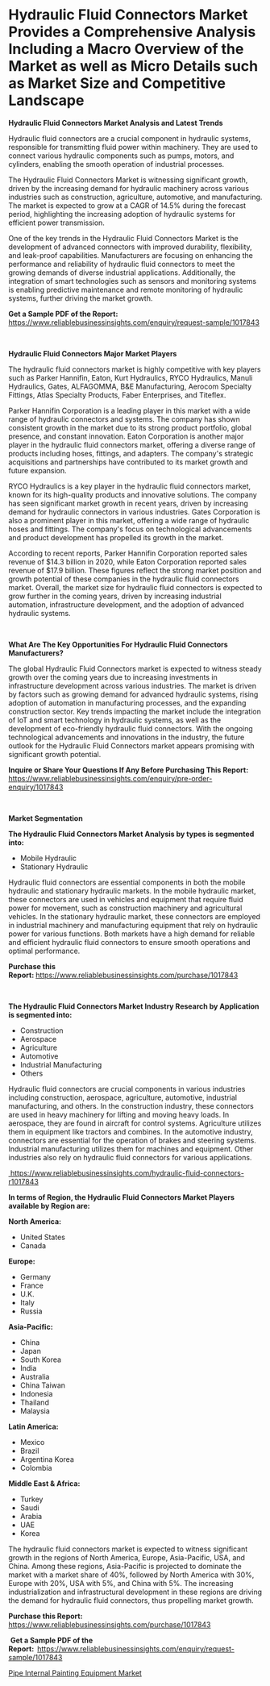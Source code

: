 <p><h1>Hydraulic Fluid Connectors Market Provides a Comprehensive Analysis Including a Macro Overview of the Market as well as Micro Details such as Market Size and Competitive Landscape</h1></p><p><strong>Hydraulic Fluid Connectors Market Analysis and Latest Trends</strong></p>
<p><p>Hydraulic fluid connectors are a crucial component in hydraulic systems, responsible for transmitting fluid power within machinery. They are used to connect various hydraulic components such as pumps, motors, and cylinders, enabling the smooth operation of industrial processes.</p><p>The Hydraulic Fluid Connectors Market is witnessing significant growth, driven by the increasing demand for hydraulic machinery across various industries such as construction, agriculture, automotive, and manufacturing. The market is expected to grow at a CAGR of 14.5% during the forecast period, highlighting the increasing adoption of hydraulic systems for efficient power transmission.</p><p>One of the key trends in the Hydraulic Fluid Connectors Market is the development of advanced connectors with improved durability, flexibility, and leak-proof capabilities. Manufacturers are focusing on enhancing the performance and reliability of hydraulic fluid connectors to meet the growing demands of diverse industrial applications. Additionally, the integration of smart technologies such as sensors and monitoring systems is enabling predictive maintenance and remote monitoring of hydraulic systems, further driving the market growth.</p></p>
<p><strong>Get a Sample PDF of the Report:&nbsp;</strong> <a href="https://www.reliablebusinessinsights.com/enquiry/request-sample/1017843">https://www.reliablebusinessinsights.com/enquiry/request-sample/1017843</a></p>
<p>&nbsp;</p>
<p><strong>Hydraulic Fluid Connectors Major Market Players</strong></p>
<p><p>The hydraulic fluid connectors market is highly competitive with key players such as Parker Hannifin, Eaton, Kurt Hydraulics, RYCO Hydraulics, Manuli Hydraulics, Gates, ALFAGOMMA, B&E Manufacturing, Aerocom Specialty Fittings, Atlas Specialty Products, Faber Enterprises, and Titeflex. </p><p>Parker Hannifin Corporation is a leading player in this market with a wide range of hydraulic connectors and systems. The company has shown consistent growth in the market due to its strong product portfolio, global presence, and constant innovation. Eaton Corporation is another major player in the hydraulic fluid connectors market, offering a diverse range of products including hoses, fittings, and adapters. The company's strategic acquisitions and partnerships have contributed to its market growth and future expansion.</p><p>RYCO Hydraulics is a key player in the hydraulic fluid connectors market, known for its high-quality products and innovative solutions. The company has seen significant market growth in recent years, driven by increasing demand for hydraulic connectors in various industries. Gates Corporation is also a prominent player in this market, offering a wide range of hydraulic hoses and fittings. The company's focus on technological advancements and product development has propelled its growth in the market.</p><p>According to recent reports, Parker Hannifin Corporation reported sales revenue of $14.3 billion in 2020, while Eaton Corporation reported sales revenue of $17.9 billion. These figures reflect the strong market position and growth potential of these companies in the hydraulic fluid connectors market. Overall, the market size for hydraulic fluid connectors is expected to grow further in the coming years, driven by increasing industrial automation, infrastructure development, and the adoption of advanced hydraulic systems.</p></p>
<p>&nbsp;</p>
<p><strong>What Are The Key Opportunities For Hydraulic Fluid Connectors Manufacturers?</strong></p>
<p><p>The global Hydraulic Fluid Connectors market is expected to witness steady growth over the coming years due to increasing investments in infrastructure development across various industries. The market is driven by factors such as growing demand for advanced hydraulic systems, rising adoption of automation in manufacturing processes, and the expanding construction sector. Key trends impacting the market include the integration of IoT and smart technology in hydraulic systems, as well as the development of eco-friendly hydraulic fluid connectors. With the ongoing technological advancements and innovations in the industry, the future outlook for the Hydraulic Fluid Connectors market appears promising with significant growth potential.</p></p>
<p><strong>Inquire or Share Your Questions If Any Before Purchasing This Report:</strong> <a href="https://www.reliablebusinessinsights.com/enquiry/pre-order-enquiry/1017843">https://www.reliablebusinessinsights.com/enquiry/pre-order-enquiry/1017843</a></p>
<p>&nbsp;</p>
<p><strong>Market Segmentation</strong></p>
<p><strong>The Hydraulic Fluid Connectors Market Analysis by types is segmented into:</strong></p>
<p><ul><li>Mobile Hydraulic</li><li>Stationary Hydraulic</li></ul></p>
<p><p>Hydraulic fluid connectors are essential components in both the mobile hydraulic and stationary hydraulic markets. In the mobile hydraulic market, these connectors are used in vehicles and equipment that require fluid power for movement, such as construction machinery and agricultural vehicles. In the stationary hydraulic market, these connectors are employed in industrial machinery and manufacturing equipment that rely on hydraulic power for various functions. Both markets have a high demand for reliable and efficient hydraulic fluid connectors to ensure smooth operations and optimal performance.</p></p>
<p><strong>Purchase this Report:&nbsp;</strong><a href="https://www.reliablebusinessinsights.com/purchase/1017843">https://www.reliablebusinessinsights.com/purchase/1017843</a></p>
<p>&nbsp;</p>
<p><strong>The Hydraulic Fluid Connectors Market Industry Research by Application is segmented into:</strong></p>
<p><ul><li>Construction</li><li>Aerospace</li><li>Agriculture</li><li>Automotive</li><li>Industrial Manufacturing</li><li>Others</li></ul></p>
<p><p>Hydraulic fluid connectors are crucial components in various industries including construction, aerospace, agriculture, automotive, industrial manufacturing, and others. In the construction industry, these connectors are used in heavy machinery for lifting and moving heavy loads. In aerospace, they are found in aircraft for control systems. Agriculture utilizes them in equipment like tractors and combines. In the automotive industry, connectors are essential for the operation of brakes and steering systems. Industrial manufacturing utilizes them for machines and equipment. Other industries also rely on hydraulic fluid connectors for various applications.</p></p>
<p><a href="https://www.reliablebusinessinsights.com/hydraulic-fluid-connectors-r1017843">&nbsp;https://www.reliablebusinessinsights.com/hydraulic-fluid-connectors-r1017843</a></p>
<p><strong>In terms of Region, the Hydraulic Fluid Connectors Market Players available by Region are:</strong></p>
<p>
    <p> <strong> North America: </strong>
        <ul>
            <li>United States</li>
            <li>Canada</li>
        </ul>
        </p> 
    <p> <strong> Europe: </strong>
        <ul>
            <li>Germany</li>
            <li>France</li>
            <li>U.K.</li>
            <li>Italy</li>
            <li>Russia</li>
        </ul>
        </p> 
    <p> <strong> Asia-Pacific: </strong>
        <ul>
            <li>China</li>
            <li>Japan</li>
            <li>South Korea</li>
            <li>India</li>
            <li>Australia</li>
            <li>China Taiwan</li>
            <li>Indonesia</li>
            <li>Thailand</li>
            <li>Malaysia</li>
        </ul>
        </p> 
    <p> <strong> Latin America: </strong>
        <ul>
            <li>Mexico</li>
            <li>Brazil</li>
            <li>Argentina Korea</li>
            <li>Colombia</li>
        </ul>
        </p> 
    <p> <strong> Middle East & Africa: </strong>
        <ul>
            <li>Turkey</li>
            <li>Saudi</li>
            <li>Arabia</li>
            <li>UAE</li>
            <li>Korea</li>
        </ul>
    </p>
    </p>
<p><p>The hydraulic fluid connectors market is expected to witness significant growth in the regions of North America, Europe, Asia-Pacific, USA, and China. Among these regions, Asia-Pacific is projected to dominate the market with a market share of 40%, followed by North America with 30%, Europe with 20%, USA with 5%, and China with 5%. The increasing industrialization and infrastructural development in these regions are driving the demand for hydraulic fluid connectors, thus propelling market growth.</p></p>
<p><strong>Purchase this Report: </strong><a href="https://www.reliablebusinessinsights.com/purchase/1017843">https://www.reliablebusinessinsights.com/purchase/1017843</a></p>
<p>&nbsp;<strong>Get a Sample PDF of the Report:&nbsp;&nbsp;</strong><a href="https://www.reliablebusinessinsights.com/enquiry/request-sample/1017843">https://www.reliablebusinessinsights.com/enquiry/request-sample/1017843</a></p>
<p><strong></strong></p>
<p><p><a href="https://view.publitas.com/reportprime-1/pipe-internal-painting-equipment-market-size-is-growing-at-cagr-of-11-7-this-report-covers-analysis-by-market-segmentation-growth-and-forecast-2024-2031/">Pipe Internal Painting Equipment Market</a></p></p>